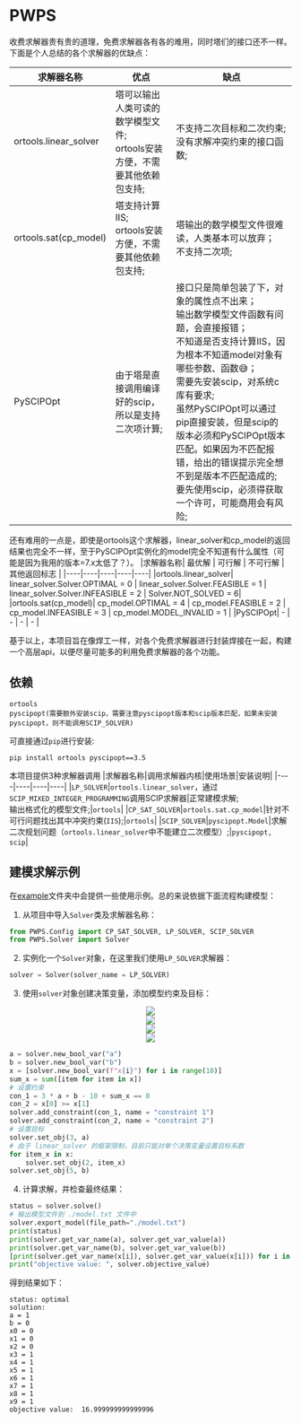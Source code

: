 PWPS
=========

收费求解器贵有贵的道理，免费求解器各有各的难用，同时塔们的接口还不一样。下面是个人总结的各个求解器的优缺点：

|求解器名称|优点 |缺点 |
|----|----|----|
|ortools.linear_solver|塔可以输出人类可读的数学模型文件;<br>ortools安装方便，不需要其他依赖包支持; |不支持二次目标和二次约束; <br>没有求解冲突约束的接口函数; |
|ortools.sat(cp_model)|塔支持计算IIS;<br>ortools安装方便，不需要其他依赖包支持;|塔输出的数学模型文件很难读，人类基本可以放弃；<br>不支持二次项; |
|PySCIPOpt|由于塔是直接调用编译好的scip，所以是支持二次项计算; |接口只是简单包装了下，对象的属性点不出来；<br>输出数学模型文件函数有问题，会直接报错；<br>不知道是否支持计算IIS，因为根本不知道model对象有哪些参数、函数😅；<br>需要先安装scip，对系统c库有要求;<br>虽然PySCIPOpt可以通过pip直接安装，但是scip的版本必须和PySCIPOpt版本匹配。如果因为不匹配报错，给出的错误提示完全想不到是版本不匹配造成的; <br>要先使用scip，必须得获取一个许可，可能商用会有风险; |

还有难用的一点是，即使是ortools这个求解器，linear_solver和cp_model的返回结果也完全不一样，至于PySCIPOpt实例化的model完全不知道有什么属性（可能是因为我用的版本=7.x太低了？）。
|求解器名称| 最优解 | 可行解 | 不可行解 | 其他返回标志 |
|----|----|----|----|----|
|ortools.linear_solver| linear_solver.Solver.OPTIMAL = 0 | linear_solver.Solver.FEASIBLE = 1 | linear_solver.Solver.INFEASIBLE = 2 | Solver.NOT_SOLVED = 6|
|ortools.sat(cp_model)| cp_model.OPTIMAL = 4 | cp_model.FEASIBLE = 2 | cp_model.INFEASIBLE = 3 | cp_model.MODEL_INVALID = 1 |
|PySCIPOpt| - | - | - | - |

基于以上，本项目旨在像焊工一样，对各个免费求解器进行封装焊接在一起，构建一个高层api，以便尽量可能多的利用免费求解器的各个功能。

依赖
----------------------------
```
ortools
pyscipopt(需要额外安装scip，需要注意pyscipopt版本和scip版本匹配，如果未安装pyscipopt，则不能调用SCIP_SOLVER)
```
可直接通过```pip```进行安装:
```
pip install ortools pyscipopt==3.5
```

本项目提供3种求解器调用
|求解器名称|调用求解器内核|使用场景|安装说明|
|----|----|----|----|
|```LP_SOLVER```|```ortools.linear_solver```，通过```SCIP_MIXED_INTEGER_PROGRAMMING```调用SCIP求解器|正常建模求解;<br> 输出格式化的模型文件;|```ortools```|
|```CP_SAT_SOLVER```|```ortools.sat.cp_model```|针对不可行问题找出其中冲突约束(```IIS```);|```ortools```|
|```SCIP_SOLVER```|```pyscipopt.Model```|求解二次规划问题（```ortools.linear_solver```中不能建立二次模型）;|```pyscipopt, scip```|


建模求解示例
----------------------------
在[example](example/)文件夹中会提供一些使用示例。总的来说依据下面流程构建模型：
1) 从项目中导入```Solver```类及求解器名称：
```python
from PWPS.Config import CP_SAT_SOLVER, LP_SOLVER, SCIP_SOLVER
from PWPS.Solver import Solver
```
2) 实例化一个```Solver```对象，在这里我们使用```LP_SOLVER```求解器：
```python
solver = Solver(solver_name = LP_SOLVER)
```
3) 使用```solver```对象创建决策变量，添加模型约束及目标：
<!-- $$
\min \quad 3a + 2\sum_{i=1}^{10}x_i + 5b
$$ --> 

<div align="center"><img style="background: white;" src="https://render.githubusercontent.com/render/math?math=%5Cmin%20%5Cquad%203a%20%2B%202%5Csum_%7Bi%3D1%7D%5E%7B10%7Dx_i%20%2B%205b"></div>

<!-- $$
\textrm{s.t.} \quad 3 * a + b - 10 + \sum_{i=1}^{10}x_i = 0
$$ --> 

<div align="center"><img style="background: white;" src="https://render.githubusercontent.com/render/math?math=%5Ctextrm%7Bs.t.%7D%20%5Cquad%203%20*%20a%20%2B%20b%20-%2010%20%2B%20%5Csum_%7Bi%3D1%7D%5E%7B10%7Dx_i%20%3D%200"></div>
<!-- $$
x_1 \ge x_2
$$ --> 

<div align="center"><img style="background: white;" src="https://render.githubusercontent.com/render/math?math=x_1%20%5Cge%20x_2"></div>

<!-- $$
a,b,x_i \in \left\{ 0, 1 \right\}
$$ --> 

<div align="center"><img style="background: white;" src="https://render.githubusercontent.com/render/math?math=a%2Cb%2Cx_i%20%5Cin%20%5Cleft%5C%7B%200%2C%201%20%5Cright%5C%7D"></div>



```python
a = solver.new_bool_var("a")
b = solver.new_bool_var("b")
x = [solver.new_bool_var(f"x{i}") for i in range(10)]
sum_x = sum([item for item in x])
# 设置约束
con_1 = 3 * a + b - 10 + sum_x == 0
con_2 = x[0] >= x[1]
solver.add_constraint(con_1, name = "constraint 1")
solver.add_constraint(con_2, name = "constraint 2")
# 设置目标
solver.set_obj(3, a)
# 由于 linear_solver 的框架限制，目前只能对单个决策变量设置目标系数
for item_x in x:
    solver.set_obj(2, item_x)
solver.set_obj(5, b)
```
4) 计算求解，并检查最终结果：
```python
status = solver.solve()
# 输出模型文件到 ./model.txt 文件中
solver.export_model(file_path="./model.txt")
print(status)
print(solver.get_var_name(a), solver.get_var_value(a))
print(solver.get_var_name(b), solver.get_var_value(b))
[print(solver.get_var_name(x[i]), solver.get_var_value(x[i])) for i in range(len(x))]
print("objective value: ", solver.objective_value)
```
得到结果如下：
```
status: optimal
solution: 
a = 1
b = 0
x0 = 0
x1 = 0
x2 = 0
x3 = 1
x4 = 1
x5 = 1
x6 = 1
x7 = 1
x8 = 1
x9 = 1
objective value:  16.999999999999996
```